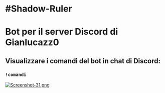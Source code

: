 # #Shadow-Ruler
# Bot per il server Discord di Gianlucazz0

## Visualizzare i comandi del bot in chat di Discord:
### `!comandi`
[![Screenshot-31.png](https://i.postimg.cc/zGcNKq2G/Screenshot-31.png)](https://postimg.cc/MnVg8J8C)
